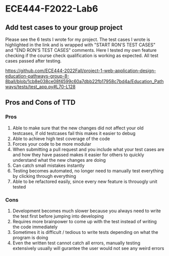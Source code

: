 # ECE444-F2022-Lab6

## Add test cases to your group project
Please see the 6 tests I wrote for my project. The test cases I wrote is highlighted in the link and is wrapped with "START RON'S TEST CASES" and "END RON'S TEST CASES" comments. Here I tested my own feature checking if the course check qualification is working as expected. All test cases passed after testing.

https://github.com/ECE444-2022Fall/project-1-web-application-design-education-pathways-group-8-8ball/blob/1cb8e038ce08f4599c60a7dbb22fb17958c7bd4a/Education_Pathways/tests/test_app.py#L70-L128

## Pros and Cons of TTD

### Pros
1. Able to make sure that the new changes did not affect your old testcases, if old testcases fail this makes it easier to debug
2. Able to achieve high test coverage of the code
3. Forces your code to be more modular
4. When submitting a pull request and you include what your test cases are and how they have passed makes it easier for others to quickly understand what the new changes are doing
5. Can catch small mistakes instantly
6. Testing becomes automated, no longer need to manually test everything by clicking through everything
7. Able to be refactored easily, since every new feature is throuogly unit tested

### Cons
1. Development becomes much slower because you always need to write the test first before jumping into developing
2. Requires more brainpower to come up with the test instead of writing the code immediately
3. Sometimes it is difficult / tedious to write tests depending on what the program is doing
4. Even the written test cannot catch all errors, manually testing extensively usually will gurantee the user would not see any weird errors
